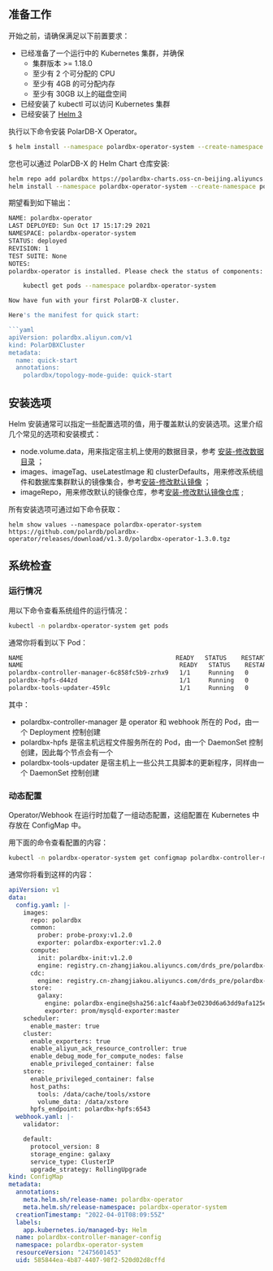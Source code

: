 ## 准备工作
开始之前，请确保满足以下前置要求：

+ 已经准备了一个运行中的 Kubernetes 集群，并确保
    + 集群版本 >= 1.18.0
    + 至少有 2 个可分配的 CPU
    + 至少有 4GB 的可分配内存
    + 至少有 30GB 以上的磁盘空间
+ 已经安装了 kubectl 可以访问 Kubernetes 集群
+ 已经安装了 [Helm 3](https://helm.sh/docs/intro/install/)


执行以下命令安装 PolarDB-X Operator。

```bash
$ helm install --namespace polardbx-operator-system --create-namespace polardbx-operator https://github.com/polardb/polardbx-operator/releases/download/v1.3.0/polardbx-operator-1.3.0.tgz
```

您也可以通过 PolarDB-X 的 Helm Chart 仓库安装:

```bash
helm repo add polardbx https://polardbx-charts.oss-cn-beijing.aliyuncs.com
helm install --namespace polardbx-operator-system --create-namespace polardbx-operator polardbx/polardbx-operator
```

期望看到如下输出：

```bash
NAME: polardbx-operator
LAST DEPLOYED: Sun Oct 17 15:17:29 2021
NAMESPACE: polardbx-operator-system
STATUS: deployed
REVISION: 1
TEST SUITE: None
NOTES:
polardbx-operator is installed. Please check the status of components:

    kubectl get pods --namespace polardbx-operator-system

Now have fun with your first PolarDB-X cluster.

Here's the manifest for quick start:

```yaml
apiVersion: polardbx.aliyun.com/v1
kind: PolarDBXCluster
metadata:
  name: quick-start
  annotations:
    polardbx/topology-mode-guide: quick-start
```

## 安装选项
Helm 安装通常可以指定一些配置选项的值，用于覆盖默认的安装选项。这里介绍几个常见的选项和安装模式：

- node.volume.data，用来指定宿主机上使用的数据目录，参考 [安装-修改数据目录](./1-installation-data-dir.md) ；
- images、imageTag、useLatestImage 和 clusterDefaults，用来修改系统组件和数据库集群默认的镜像集合，参考[安装-修改默认镜像](./1-installation-default-image.md) ；
- imageRepo，用来修改默认的镜像仓库，参考[安装-修改默认镜像仓库](./1-installation-default-image-repo.md) ;

所有安装选项可通过如下命令获取：

```shell
helm show values --namespace polardbx-operator-system  https://github.com/polardb/polardbx-operator/releases/download/v1.3.0/polardbx-operator-1.3.0.tgz
```

## 系统检查
### 运行情况

用以下命令查看系统组件的运行情况：

```bash
kubectl -n polardbx-operator-system get pods
```

通常你将看到以下 Pod：

```bash
NAME                                          READY   STATUS    RESTARTS   AGE
NAME                                           READY   STATUS    RESTARTS   AGE
polardbx-controller-manager-6c858fc5b9-zrhx9   1/1     Running   0          66s
polardbx-hpfs-d44zd                            1/1     Running   0          66s
polardbx-tools-updater-459lc                   1/1     Running   0          66s
```

其中：

- polardbx-controller-manager 是 operator 和 webhook 所在的 Pod，由一个 Deployment 控制创建
- polardbx-hpfs 是宿主机远程文件服务所在的 Pod，由一个 DaemonSet 控制创建，因此每个节点会有一个
- polardbx-tools-updater 是宿主机上一些公共工具脚本的更新程序，同样由一个 DaemonSet 控制创建

### 动态配置
Operator/Webhook 在运行时加载了一组动态配置，这组配置在 Kubernetes 中存放在 ConfigMap 中。

用下面的命令查看配置的内容：

```bash
kubectl -n polardbx-operator-system get configmap polardbx-controller-manager-config -o yaml
```

通常你将看到这样的内容：

```yaml
apiVersion: v1
data:
  config.yaml: |-
    images:
      repo: polardbx
      common:
        prober: probe-proxy:v1.2.0
        exporter: polardbx-exporter:v1.2.0
      compute:
        init: polardbx-init:v1.2.0
        engine: registry.cn-zhangjiakou.aliyuncs.com/drds_pre/polardbx-sql:20220330-2
      cdc:
        engine: registry.cn-zhangjiakou.aliyuncs.com/drds_pre/polardbx-cdc:20220408
      store:
        galaxy:
          engine: polardbx-engine@sha256:a1cf4aabf3e0230d6a63dd9afa125e58baa2a925462a59968ac3b918422bf521
          exporter: prom/mysqld-exporter:master
    scheduler:
      enable_master: true
    cluster:
      enable_exporters: true
      enable_aliyun_ack_resource_controller: true
      enable_debug_mode_for_compute_nodes: false
      enable_privileged_container: false
    store:
      enable_privileged_container: false
      host_paths:
        tools: /data/cache/tools/xstore
        volume_data: /data/xstore
      hpfs_endpoint: polardbx-hpfs:6543
  webhook.yaml: |-
    validator:

    default:
      protocol_version: 8
      storage_engine: galaxy
      service_type: ClusterIP
      upgrade_strategy: RollingUpgrade
kind: ConfigMap
metadata:
  annotations:
    meta.helm.sh/release-name: polardbx-operator
    meta.helm.sh/release-namespace: polardbx-operator-system
  creationTimestamp: "2022-04-01T08:09:55Z"
  labels:
    app.kubernetes.io/managed-by: Helm
  name: polardbx-controller-manager-config
  namespace: polardbx-operator-system
  resourceVersion: "2475601453"
  uid: 585844ea-4b87-4407-98f2-520d02d8cffd
```
